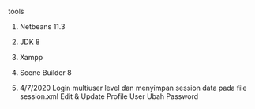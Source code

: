 tools
1. Netbeans 11.3
2. JDK 8
3. Xampp
4. Scene Builder 8

1. 4/7/2020 
   Login multiuser level dan menyimpan session data pada file session.xml
   Edit & Update Profile User
   Ubah Password
